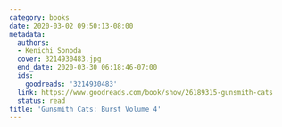 ```yaml
---
category: books
date: 2020-03-02 09:50:13-08:00
metadata:
  authors:
  - Kenichi Sonoda
  cover: 3214930483.jpg
  end_date: 2020-03-30 06:18:46-07:00
  ids:
    goodreads: '3214930483'
  link: https://www.goodreads.com/book/show/26189315-gunsmith-cats
  status: read
title: 'Gunsmith Cats: Burst Volume 4'
---
```

